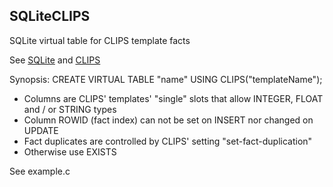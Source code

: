 ## SQLiteCLIPS
SQLite virtual table for CLIPS template facts

See [SQLite](https://sqlite.org) and [CLIPS](https://clipsrules.net)

Synopsis: CREATE VIRTUAL TABLE "name" USING CLIPS("templateName");

* Columns are CLIPS' templates' "single" slots that allow INTEGER, FLOAT and / or STRING types
* Column ROWID (fact index) can not be set on INSERT nor changed on UPDATE
* Fact duplicates are controlled by CLIPS' setting "set-fact-duplication"
* Otherwise use EXISTS

See example.c
